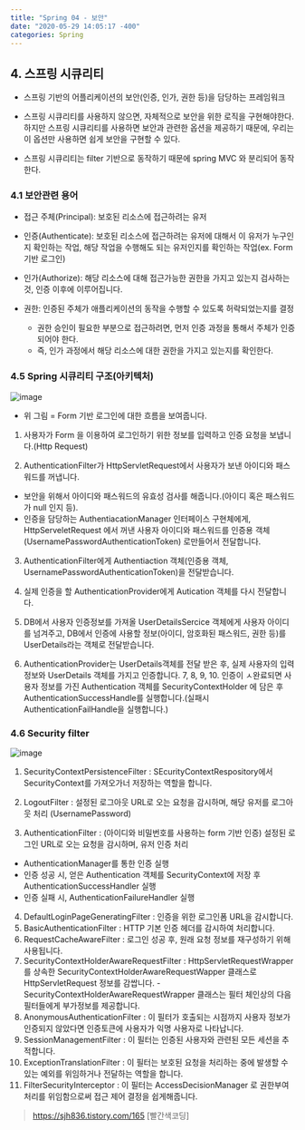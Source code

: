 ```yaml
---
title: "Spring 04 - 보안"
date: "2020-05-29 14:05:17 -400"
categories: Spring
---
```


## 4. 스프링 시큐리티
- 스프링 기반의 어플리케이션의 보안(인증, 인가, 권한 등)을 담당하는 프레임워크

- 스프링 시큐리티를 사용하지 않으면, 자체적으로 보안을 위한 로직을 구현해야한다.  
하지만 스프링 시큐리티를 사용하면 보안과 관련한 옵션을 제공하기 때문에, 우리는 이 옵션만 사용하면 쉽게 보안을 구현할 수 있다.
- 스프링 시큐리티는 filter 기반으로 동작하기 때문에 spring MVC 와 분리되어 동작한다.  

### 4.1 보안관련 용어
- 접근 주체(Principal): 보호된 리소스에 접근하려는 유저

- 인증(Authenticate): 보호된 리소스에 접근하려는 유저에 대해서 이 유저가 누구인지 확인하는 작업, 해당 작업을 수행해도 되는 유저인지를 확인하는 작업(ex. Form 기반 로그인)
- 인가(Authorize): 해당 리소스에 대해 접근가능한 권한을 가지고 있는지 검사하는 것, 인증 이후에 이루어집니다.  
- 권한: 인증된 주체가 애플리케이션의 동작을 수행할 수 있도록 허락되었는지를 결정
  - 권한 승인이 필요한 부분으로 접근하려면, 먼저 인증 과정을 통해서 주체가 인증되어야 한다.
  - 즉, 인가 과정에서 해당 리소스에 대한 권한을 가지고 있는지를 확인한다.

### 4.5 Spring 시큐리티 구조(아키텍처)
![image](https://user-images.githubusercontent.com/57262833/83223687-87a3cc00-a1b6-11ea-8dbe-6a2e29fda79c.png)
- 위 그림 = Form 기반 로그인에 대한 흐름을 보여줍니다. 
1. 사용자가 Form 을 이용하여 로그인하기 위한 정보를 입력하고 인증 요청을 보냅니다.(Http Request)

2. AuthenticationFilter가 HttpServletRequest에서 사용자가 보낸 아이디와 패스워드를 꺼냅니다.   
- 보안을 위해서 아이디와 패스워드의 유효성 검사를 해줍니다.(아이디 혹은 패스워드가 null 인지 등).
- 인증을 담당하는 AuthentiacationManager 인터페이스 구현체에게, HttpServeletRequest 에서 꺼낸 사용자 아이디와 패스워드를 인증용 객체(UsernamePasswordAuthenticationToken) 로만들어서 전달합니다.

3. AuthenticationFilter에게 Authentiaction 객체(인증용 객체, UsernamePasswordAuthenticationToken)을 전달받습니다.  

4. 실제 인증을 할 AuthenticationProvider에게 Autication 객체를 다시 전달합니다.

5. DB에서 사용자 인증정보를 가져올 UserDetailsSercice 객체에게 사용자 아이디를 넘겨주고, DB에서 인증에 사용할 정보(아이디, 암호화된 패스워드, 권한 등)를 UserDetails라는 객체로 전달받습니다.

6. AuthenticationProvider는 UserDetails객체를 전달 받은 후, 실제 사용자의 입력정보와 UserDetails 객체를 가지고 인증합니다.
7, 8, 9, 10. 인증이 ㅅ완료되면 사용자 정보를 가진 Authentication 객체를 SecurityContextHolder 에 담은 후 AuthenticationSuccessHandle를 실행합니다.(실패시 AuthenticationFailHandle을 실행합니다.)

### 4.6 Security filter
![image](https://user-images.githubusercontent.com/57262833/83224304-064d3900-a1b8-11ea-93d9-340cac8c505b.png)

1. SecurityContextPersistenceFilter : SEcurityContextRespository에서 SecurityContext를 가져오가너 저장하는 역할을 합니다.

2. LogoutFilter : 설정된 로그아웃 URL로 오는 요청을 감시하며, 해당 유저를 로그아웃 처리
(UsernamePassword)

3. AuthenticationFilter : (아이디와 비밀번호를 사용하는 form 기반 인증) 설정된 로그인 URL로 오는 요청을 감시하며, 유저 인증 처리
- AuthenticationManager를 통한 인증 실행
- 인증 성공 시, 얻은 Authentication 객체를 SecurityContext에 저장 후 AuthenticationSuccessHandler 실행
- 인증 실패 시, AuthenticationFailureHandler 실행

4. DefaultLoginPageGeneratingFilter : 인증을 위한 로그인폼 URL을 감시합니다.
5. BasicAuthenticationFilter : HTTP 기본 인증 헤더를 감시하여 처리합니다.
6. RequestCacheAwareFilter : 로그인 성공 후, 원래 요청 정보를 재구성하기 위해 사용됩니다.
7. SecurityContextHolderAwareRequestFilter : HttpServletRequestWrapper를 상속한  SecurityContextHolderAwareRequestWapper 클래스로 HttpServletRequest 정보를 감쌉니다. - SecurityContextHolderAwareRequestWrapper 클래스는 필터 체인상의 다음 필터들에게 부가정보를 제공합니다.
8. AnonymousAuthenticationFilter : 이 필터가 호출되는 시점까지 사용자 정보가 인증되지 않았다면 인증토큰에 사용자가 익명 사용자로 나타납니다.
9. SessionManagementFilter : 이 필터는 인증된 사용자와 관련된 모든 세션을 추적합니다.
10. ExceptionTranslationFilter : 이 필터는 보호된 요청을 처리하는 중에 발생할 수 있는 예외를 위임하거나 전달하는 역할을 합니다.
11. FilterSecurityInterceptor : 이 필터는 AccessDecisionManager 로 권한부여 처리를 위임함으로써 접근 제어 결정을 쉽게해줍니다.


> https://sjh836.tistory.com/165 [빨간색코딩]




